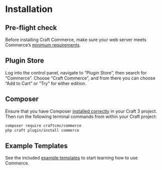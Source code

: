 # Installation

## Pre-flight check

Before installing Craft Commerce, make sure your web server meets Commerce’s [minimum requirements](requirements.md).

## Plugin Store

Log into the control panel, navigate to “Plugin Store”, then search for “Commerce”. Choose “Craft Commerce”, and from there you can choose “Add to Cart” or “Try” for either edition.

## Composer

Ensure that you have Composer [installed correctly](https://craftcms.com/docs/3.x/installation.html#downloading-with-composer) in your Craft 3 project. Then run the following terminal commands from within your Craft project:

```bash
composer require craftcms/commerce
php craft plugin/install commerce
```

## Example Templates

See the included [example templates](example-templates.md) to start learning how to use Commerce.
